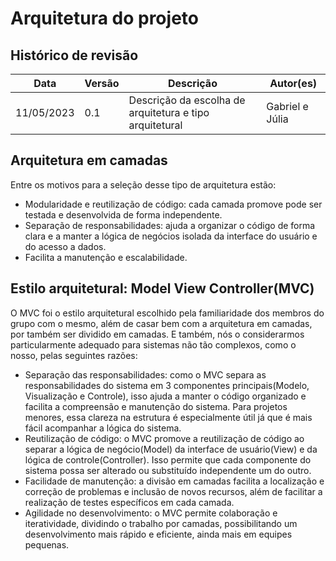 # Arquitetura do projeto

## Histórico de revisão

|Data|Versão|Descrição|Autor(es)|
|----|------|---------|---------|
|11/05/2023|0.1|Descrição da escolha de arquitetura e tipo arquitetural|Gabriel e Júlia|

## Arquitetura em camadas

Entre os motivos para a seleção desse tipo de arquitetura estão:

- Modularidade e reutilização de código: cada camada promove pode ser testada e desenvolvida de forma independente.
- Separação de responsabilidades: ajuda a organizar o código de forma clara e a manter a lógica de negócios isolada da interface do usuário e do acesso a dados.
- Facilita a manutenção e escalabilidade.

## Estilo arquitetural: Model View Controller(MVC)

O MVC foi o estilo arquitetural escolhido pela familiaridade dos membros do grupo com o mesmo, além de casar bem com a arquitetura em camadas, por também ser dividido em camadas. E também, nós o considerarmos particularmente adequado para sistemas não tão complexos, como o nosso, pelas seguintes razões:

- Separação das responsabilidades: como o MVC separa as responsabilidades do sistema em 3 componentes principais(Modelo, Visualização e Controle), isso ajuda a manter o código organizado e facilita a compreensão e manutenção do sistema. Para projetos menores, essa clareza na estrutura é especialmente útil já que é mais fácil acompanhar a lógica do sistema.
- Reutilização de código: o MVC promove a reutilização de código ao separar a lógica de negócio(Model) da interface de usuário(View) e da lógica de controle(Controller). Isso permite que cada componente do sistema possa ser alterado ou substituído independente um do outro.
- Facilidade de manutenção: a divisão em camadas facilita a localização e correção de problemas e inclusão de novos recursos, além de facilitar a realização de testes específicos em cada camada.
- Agilidade no desenvolvimento: o MVC permite colaboração e iteratividade, dividindo o trabalho por camadas, possibilitando um desenvolvimento mais rápido e eficiente, ainda mais em equipes pequenas.


